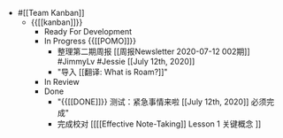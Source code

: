 - #[[Team Kanban]]
    - {{[[kanban]]}}
        - Ready For Development
        - In Progress {{[[POMO]]}}
            - 整理第二期周报 [[周报Newsletter 2020-07-12 002期]] #JimmyLv #Jessie [[July 12th, 2020]]
            - "导入 [[翻译: What is Roam?]]"
        - In Review
        - Done
            - "{{[[DONE]]}}  测试：紧急事情来啦 [[July 12th, 2020]] 必须完成"
            - 完成校对 [[[[Effective Note-Taking]] Lesson 1 关键概念 ]]
